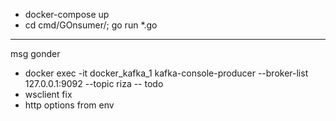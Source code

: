 * docker-compose up
* cd cmd/GOnsumer/; go run *.go
---
msg gonder
* docker exec -it docker_kafka_1 kafka-console-producer --broker-list 127.0.0.1:9092 --topic riza
--
todo
* wsclient fix
* http options from env
